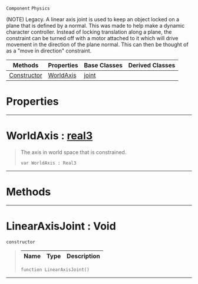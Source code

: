  `Component` `Physics`



(NOTE) Legacy. A linear axis joint is used to keep an object locked on a plane that is defined by a normal. This was made to help make a dynamic character controller. Instead of locking translation along a plane, the constraint can be turned off with a motor attached to it which will drive movement in the direction of the plane normal. This can then be thought of as a "move in direction" constraint.

|Methods|Properties|Base Classes|Derived Classes|
|---|---|---|---|
|[Constructor](linearaxisjoint.md#linearaxisjoint-void)|[WorldAxis](linearaxisjoint.md#worldaxis-zilch-engine-do)|[joint](joint.md)| |


 #  Properties


---  
 #  WorldAxis : [real3](../nada_base_types/real3.md)

> The axis in world space that is constrained.
> ```TS:Nada
> var WorldAxis : Real3


---  
 #  Methods


---  
 #  LinearAxisJoint : Void

 `constructor`

> 
> |Name|Type|Description|
> |---|---|---|
> ```TS:Nada
> function LinearAxisJoint()
> ``` 


---  
 

 